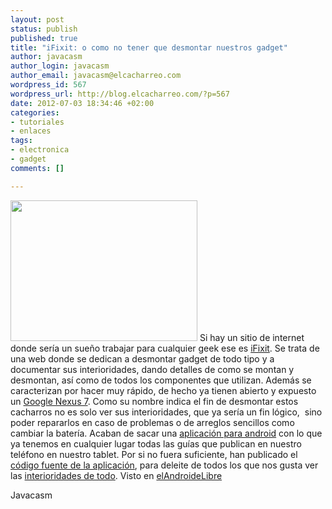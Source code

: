 ```yaml
--- 
layout: post
status: publish
published: true
title: "iFixit: o como no tener que desmontar nuestros gadget"
author: javacasm
author_login: javacasm
author_email: javacasm@elcacharreo.com
wordpress_id: 567
wordpress_url: http://blog.elcacharreo.com/?p=567
date: 2012-07-03 18:34:46 +02:00
categories: 
- tutoriales
- enlaces
tags: 
- electronica
- gadget
comments: []

---
```

<img class="alignleft" title="google Nexus 7" src="http://guide-images.ifixit.net/igi/TiZ1AhZtne6CEf5M.standard" alt="" width="299" height="225" /> Si hay un sitio de internet donde sería un sueño trabajar para cualquier geek ese es <a href="http://www.ifixit.com/">iFixit</a>. Se trata de una web donde se dedican a desmontar gadget de todo tipo y a documentar sus interioridades, dando detalles de como se montan y desmontan, así como de todos los componentes que utilizan. Además se caracterizan por hacer muy rápido, de hecho ya tienen abierto y expuesto un <a href="http://www.ifixit.com/Teardown/Nexus-7-Teardown/9623/1">Google Nexus 7</a>. Como su nombre indica el fin de desmontar estos cacharros no es solo ver sus interioridades, que ya sería un fin lógico,  sino poder repararlos en caso de problemas o de arreglos sencillos como cambiar la batería. Acaban de sacar una <a href="https://play.google.com/store/apps/details?id=com.dozuki.ifixit">aplicación para android</a> con lo que ya tenemos en cualquier lugar todas las guías que publican en nuestro teléfono en nuestro tablet. Por si no fuera suficiente, han publicado el <a href="https://github.com/iFixit/iFixitAndroid" target="_blank">código fuente de la aplicación</a>, para deleite de todos los que nos gusta ver las <a href="http://e-interiores.aprendizdetodo.es" target="_blank">interioridades de todo</a>. Visto en <a href="http://www.elandroidelibre.com/2012/07/ifixit-llega-a-android-repara-lo-que-quieras-con-la-ayuda-de-tu-smartphone.html">elAndroideLibre</a>

Javacasm
